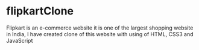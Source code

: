 # flipkartClone
Flipkart is an e-commerce website it is one of the largest shopping website in India, I have created clone of this website with using of HTML, CSS3 and JavaScript
